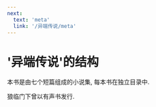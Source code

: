 ```yaml
---
next:
  text: 'meta'
  link: '/异端传说/meta'
---
```


# '异端传说'的结构

本书是由七个短篇组成的小说集, 每本书在独立目录中.

狼临门下曾以有声书发行.
